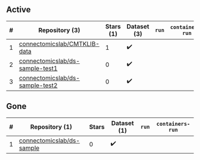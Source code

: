 ## Active
| # | Repository (3) | Stars (1) | Dataset (3) | `run` | `containers-run` |
| --- | --- | --- | --- | --- | --- |
| 1 | [connectomicslab/CMTKLIB-data](https://github.com/connectomicslab/CMTKLIB-data) | 1 | :heavy_check_mark: |  |  |
| 2 | [connectomicslab/ds-sample-test1](https://github.com/connectomicslab/ds-sample-test1) | 0 | :heavy_check_mark: |  |  |
| 3 | [connectomicslab/ds-sample-test2](https://github.com/connectomicslab/ds-sample-test2) | 0 | :heavy_check_mark: |  |  |

## Gone
| # | Repository (1) | Stars | Dataset (1) | `run` | `containers-run` |
| --- | --- | --- | --- | --- | --- |
| 1 | [connectomicslab/ds-sample](https://github.com/connectomicslab/ds-sample) | 0 | :heavy_check_mark: |  |  |
